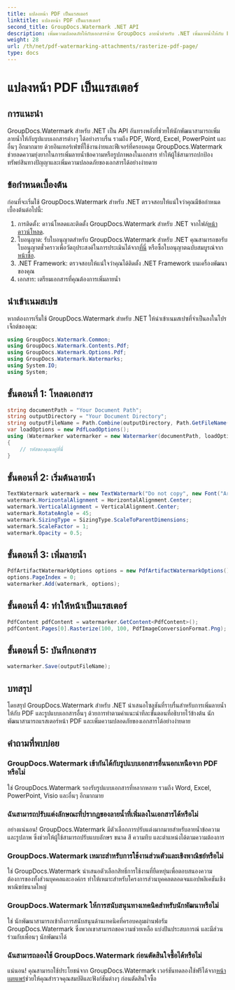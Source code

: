 ```yaml
---
title: แปลงหน้า PDF เป็นแรสเตอร์
linktitle: แปลงหน้า PDF เป็นแรสเตอร์
second_title: GroupDocs.Watermark .NET API
description: เพิ่มความปลอดภัยให้กับเอกสารด้วย GroupDocs ลายน้ำสำหรับ .NET เพิ่มลายน้ำให้กับ PDF และรูปแบบอื่นๆ ได้อย่างราบรื่น
weight: 28
url: /th/net/pdf-watermarking-attachments/rasterize-pdf-page/
type: docs
---
```

# แปลงหน้า PDF เป็นแรสเตอร์

## การแนะนำ
GroupDocs.Watermark สำหรับ .NET เป็น API อันทรงพลังที่ช่วยให้นักพัฒนาสามารถเพิ่มลายน้ำให้กับรูปแบบเอกสารต่างๆ ได้อย่างราบรื่น รวมถึง PDF, Word, Excel, PowerPoint และอื่นๆ อีกมากมาย ด้วยอินเทอร์เฟซที่ใช้งานง่ายและฟีเจอร์ที่ครอบคลุม GroupDocs.Watermark ช่วยลดความยุ่งยากในการเพิ่มลายน้ำข้อความหรือรูปภาพลงในเอกสาร ทำให้ผู้ใช้สามารถปกป้องทรัพย์สินทางปัญญาและเพิ่มความปลอดภัยของเอกสารได้อย่างง่ายดาย
## ข้อกำหนดเบื้องต้น
ก่อนที่จะเริ่มใช้ GroupDocs.Watermark สำหรับ .NET ตรวจสอบให้แน่ใจว่าคุณมีข้อกำหนดเบื้องต้นต่อไปนี้:
1. การติดตั้ง: ดาวน์โหลดและติดตั้ง GroupDocs.Watermark สำหรับ .NET จากไฟล์[หน้าดาวน์โหลด](https://releases.groupdocs.com/Watermark/net/).
2.  ใบอนุญาต: รับใบอนุญาตสำหรับ GroupDocs.Watermark สำหรับ .NET คุณสามารถขอรับใบอนุญาตชั่วคราวเพื่อวัตถุประสงค์ในการประเมินได้จาก[ที่นี่](https://purchase.groupdocs.com/temporary-license/) หรือซื้อใบอนุญาตฉบับสมบูรณ์จาก[หน้าซื้อ](https://purchase.groupdocs.com/buy).
3. .NET Framework: ตรวจสอบให้แน่ใจว่าคุณได้ติดตั้ง .NET Framework บนเครื่องพัฒนาของคุณ
4. เอกสาร: เตรียมเอกสารที่คุณต้องการเพิ่มลายน้ำ

## นำเข้าเนมสเปซ
หากต้องการเริ่มใช้ GroupDocs.Watermark สำหรับ .NET ให้นำเข้าเนมสเปซที่จำเป็นลงในโปรเจ็กต์ของคุณ:
```csharp
using GroupDocs.Watermark.Common;
using GroupDocs.Watermark.Contents.Pdf;
using GroupDocs.Watermark.Options.Pdf;
using GroupDocs.Watermark.Watermarks;
using System.IO;
using System;
```
## ขั้นตอนที่ 1: โหลดเอกสาร
```csharp
string documentPath = "Your Document Path";
string outputDirectory = "Your Document Directory";
string outputFileName = Path.Combine(outputDirectory, Path.GetFileName(documentPath));
var loadOptions = new PdfLoadOptions();
using (Watermarker watermarker = new Watermarker(documentPath, loadOptions))
{
    // รหัสของคุณอยู่ที่นี่
}
```
## ขั้นตอนที่ 2: เริ่มต้นลายน้ำ
```csharp
TextWatermark watermark = new TextWatermark("Do not copy", new Font("Arial", 8));
watermark.HorizontalAlignment = HorizontalAlignment.Center;
watermark.VerticalAlignment = VerticalAlignment.Center;
watermark.RotateAngle = 45;
watermark.SizingType = SizingType.ScaleToParentDimensions;
watermark.ScaleFactor = 1;
watermark.Opacity = 0.5;
```
## ขั้นตอนที่ 3: เพิ่มลายน้ำ
```csharp
PdfArtifactWatermarkOptions options = new PdfArtifactWatermarkOptions();
options.PageIndex = 0;
watermarker.Add(watermark, options);
```
## ขั้นตอนที่ 4: ทำให้หน้าเป็นแรสเตอร์
```csharp
PdfContent pdfContent = watermarker.GetContent<PdfContent>();
pdfContent.Pages[0].Rasterize(100, 100, PdfImageConversionFormat.Png);
```
## ขั้นตอนที่ 5: บันทึกเอกสาร
```csharp
watermarker.Save(outputFileName);
```

## บทสรุป
โดยสรุป GroupDocs.Watermark สำหรับ .NET นำเสนอโซลูชันที่ราบรื่นสำหรับการเพิ่มลายน้ำให้กับ PDF และรูปแบบเอกสารอื่นๆ ด้วยการทำตามคำแนะนำทีละขั้นตอนที่อธิบายไว้ข้างต้น นักพัฒนาสามารถแรสเตอร์หน้า PDF และเพิ่มความปลอดภัยของเอกสารได้อย่างง่ายดาย
## คำถามที่พบบ่อย
### GroupDocs.Watermark เข้ากันได้กับรูปแบบเอกสารอื่นนอกเหนือจาก PDF หรือไม่
ใช่ GroupDocs.Watermark รองรับรูปแบบเอกสารที่หลากหลาย รวมถึง Word, Excel, PowerPoint, Visio และอื่นๆ อีกมากมาย
### ฉันสามารถปรับแต่งลักษณะที่ปรากฏของลายน้ำที่เพิ่มลงในเอกสารได้หรือไม่
อย่างแน่นอน! GroupDocs.Watermark มีตัวเลือกการปรับแต่งมากมายสำหรับลายน้ำข้อความและรูปภาพ ซึ่งช่วยให้ผู้ใช้สามารถปรับแบบอักษร ขนาด สี ความทึบ และตำแหน่งได้ตามความต้องการ
### GroupDocs.Watermark เหมาะสำหรับการใช้งานส่วนตัวและเชิงพาณิชย์หรือไม่
ใช่ GroupDocs.Watermark นำเสนอตัวเลือกสิทธิ์การใช้งานที่ยืดหยุ่นเพื่อตอบสนองความต้องการของทั้งส่วนบุคคลและองค์กร ทำให้เหมาะสำหรับโครงการส่วนบุคคลตลอดจนแอปพลิเคชันเชิงพาณิชย์ขนาดใหญ่
### GroupDocs.Watermark ให้การสนับสนุนทางเทคนิคสำหรับนักพัฒนาหรือไม่
ใช่ นักพัฒนาสามารถเข้าถึงการสนับสนุนด้านเทคนิคที่ครอบคลุมผ่านฟอรัม GroupDocs.Watermark ซึ่งพวกเขาสามารถขอความช่วยเหลือ แบ่งปันประสบการณ์ และมีส่วนร่วมกับเพื่อนๆ นักพัฒนาได้
### ฉันสามารถลองใช้ GroupDocs.Watermark ก่อนตัดสินใจซื้อได้หรือไม่
แน่นอน! คุณสามารถใช้ประโยชน์จาก GroupDocs.Watermark เวอร์ชันทดลองใช้ฟรีได้จาก[หน้าเผยแพร่](https://releases.groupdocs.com/)ช่วยให้คุณสำรวจคุณสมบัติและฟังก์ชันต่างๆ ก่อนตัดสินใจซื้อ
